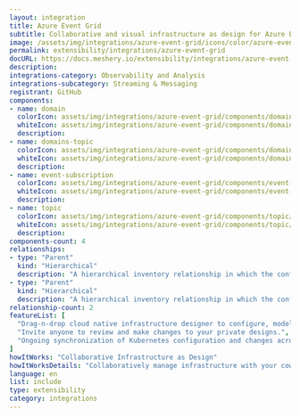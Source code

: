 ```yaml
---
layout: integration
title: Azure Event Grid
subtitle: Collaborative and visual infrastructure as design for Azure Event Grid
image: /assets/img/integrations/azure-event-grid/icons/color/azure-event-grid-color.svg
permalink: extensibility/integrations/azure-event-grid
docURL: https://docs.meshery.io/extensibility/integrations/azure-event-grid
description: 
integrations-category: Observability and Analysis
integrations-subcategory: Streaming & Messaging
registrant: GitHub
components: 
- name: domain
  colorIcon: assets/img/integrations/azure-event-grid/components/domain/icons/color/domain-color.svg
  whiteIcon: assets/img/integrations/azure-event-grid/components/domain/icons/white/domain-white.svg
  description: 
- name: domains-topic
  colorIcon: assets/img/integrations/azure-event-grid/components/domains-topic/icons/color/domains-topic-color.svg
  whiteIcon: assets/img/integrations/azure-event-grid/components/domains-topic/icons/white/domains-topic-white.svg
  description: 
- name: event-subscription
  colorIcon: assets/img/integrations/azure-event-grid/components/event-subscription/icons/color/event-subscription-color.svg
  whiteIcon: assets/img/integrations/azure-event-grid/components/event-subscription/icons/white/event-subscription-white.svg
  description: 
- name: topic
  colorIcon: assets/img/integrations/azure-event-grid/components/topic/icons/color/topic-color.svg
  whiteIcon: assets/img/integrations/azure-event-grid/components/topic/icons/white/topic-white.svg
  description: 
components-count: 4
relationships: 
- type: "Parent"
  kind: "Hierarchical"
  description: "A hierarchical inventory relationship in which the configuration of (parent component) is patched with the configuration of (child component). "
- type: "Parent"
  kind: "Hierarchical"
  description: "A hierarchical inventory relationship in which the configuration of (parent component) is patched with the configuration of (child component). "
relationship-count: 2
featureList: [
  "Drag-n-drop cloud native infrastructure designer to configure, model, and deploy your workloads.",
  "Invite anyone to review and make changes to your private designs.",
  "Ongoing synchronization of Kubernetes configuration and changes across any number of clusters."
]
howItWorks: "Collaborative Infrastructure as Design"
howItWorksDetails: "Collaboratively manage infrastructure with your coworkers synchronously sharing the same designs."
language: en
list: include
type: extensibility
category: integrations
---
```

